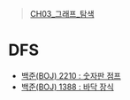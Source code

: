 > [CH03_그래프_탐색](../)

# DFS
- [백준(BOJ) 2210 : 숫자판 점프](./BOJ_2210)
- [백준(BOJ) 1388 : 바닥 장식](./BOJ_1388)